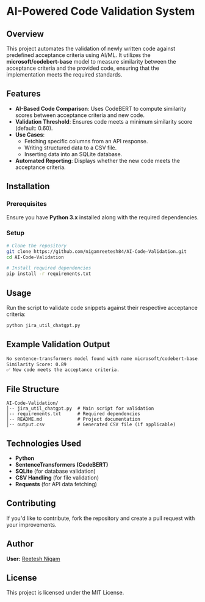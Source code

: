 # AI-Powered Code Validation System

## Overview

This project automates the validation of newly written code against predefined acceptance criteria using AI/ML. It utilizes the **microsoft/codebert-base** model to measure similarity between the acceptance criteria and the provided code, ensuring that the implementation meets the required standards.

## Features

- **AI-Based Code Comparison**: Uses CodeBERT to compute similarity scores between acceptance criteria and new code.
- **Validation Threshold**: Ensures code meets a minimum similarity score (default: 0.60).
- **Use Cases**:
  - Fetching specific columns from an API response.
  - Writing structured data to a CSV file.
  - Inserting data into an SQLite database.
- **Automated Reporting**: Displays whether the new code meets the acceptance criteria.

## Installation

### Prerequisites

Ensure you have **Python 3.x** installed along with the required dependencies.

### Setup

```sh
# Clone the repository
git clone https://github.com/nigamreetesh84/AI-Code-Validation.git
cd AI-Code-Validation

# Install required dependencies
pip install -r requirements.txt
```

## Usage

Run the script to validate code snippets against their respective acceptance criteria:

```sh
python jira_util_chatgpt.py
```

## Example Validation Output

```sh
No sentence-transformers model found with name microsoft/codebert-base. Creating a new one with mean pooling.
Similarity Score: 0.89
✅ New code meets the acceptance criteria.
```

## File Structure

```
AI-Code-Validation/
│-- jira_util_chatgpt.py  # Main script for validation
│-- requirements.txt      # Required dependencies
│-- README.md             # Project documentation
│-- output.csv            # Generated CSV file (if applicable)
```

## Technologies Used

- **Python**
- **SentenceTransformers (CodeBERT)**
- **SQLite** (for database validation)
- **CSV Handling** (for file validation)
- **Requests** (for API data fetching)

## Contributing

If you'd like to contribute, fork the repository and create a pull request with your improvements.

## Author

**User:** [Reetesh Nigam](https://github.com/nigamreetesh84)

## License

This project is licensed under the MIT License.

